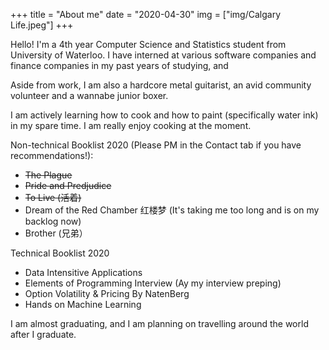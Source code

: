 +++
title = "About me"
date = "2020-04-30"
img = ["img/Calgary Life.jpeg"]
+++

Hello! I'm a 4th year Computer Science and Statistics student from University of Waterloo. I have interned at various software companies and finance companies in my past years of studying, and 


Aside from work, I am also a hardcore metal guitarist, an avid community volunteer and a wannabe junior boxer.

I am actively learning how to cook and how to paint (specifically water ink) in my spare time.  I am really enjoy cooking at the moment.

Non-technical Booklist 2020 (Please PM in the Contact tab if you have recommendations!):

* ~~The Plague~~  
* ~~Pride and Predjudice~~
* ~~To Live (活着)~~
* Dream of the Red Chamber 红楼梦 (It's taking me too long and is on my backlog now)
* Brother (兄弟）

Technical Booklist 2020
* Data Intensitive Applications 
* Elements of Programming Interview (Ay my interview preping)
* Option Volatility & Pricing By NatenBerg
* Hands on Machine Learning 

I am almost graduating, and I am planning on travelling around the world after I graduate.

